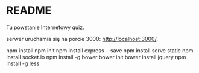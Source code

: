 # README #

Tu powstanie Internetowy quiz. 

serwer uruchamia się na porcie 3000:
[http://localhost:3000/](http://localhost:3000/).

npm install
npm init
npm install express --save
npm install serve static
npm install socket.io
npm install -g bower
bower init
bower install jquery
npm install -g less